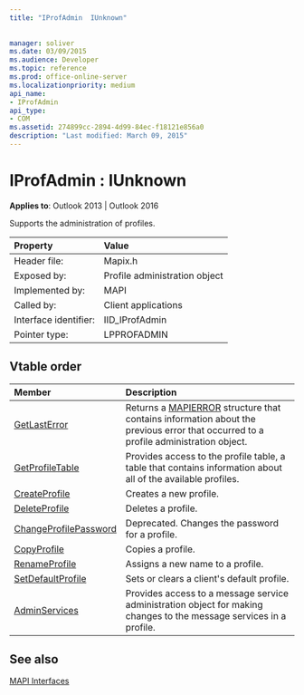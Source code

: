 ```yaml
---
title: "IProfAdmin  IUnknown"
 
 
manager: soliver
ms.date: 03/09/2015
ms.audience: Developer
ms.topic: reference
ms.prod: office-online-server
ms.localizationpriority: medium
api_name:
- IProfAdmin
api_type:
- COM
ms.assetid: 274899cc-2894-4d99-84ec-f18121e856a0
description: "Last modified: March 09, 2015"
---
```


# IProfAdmin : IUnknown

  
  
**Applies to**: Outlook 2013 | Outlook 2016 
  
Supports the administration of profiles. 
  
|Property|Value|
|:-----|:-----|
|Header file:  <br/> |Mapix.h  <br/> |
|Exposed by:  <br/> |Profile administration object  <br/> |
|Implemented by:  <br/> |MAPI  <br/> |
|Called by:  <br/> |Client applications  <br/> |
|Interface identifier:  <br/> |IID_IProfAdmin  <br/> |
|Pointer type:  <br/> |LPPROFADMIN  <br/> |
   
## Vtable order

|Member|Description|
|:-----|:-----|
|[GetLastError](iprofadmin-getlasterror.md) <br/> |Returns a [MAPIERROR](mapierror.md) structure that contains information about the previous error that occurred to a profile administration object. |
|[GetProfileTable](iprofadmin-getprofiletable.md) <br/> |Provides access to the profile table, a table that contains information about all of the available profiles. |
|[CreateProfile](iprofadmin-createprofile.md) <br/> |Creates a new profile. |
|[DeleteProfile](iprofadmin-deleteprofile.md) <br/> |Deletes a profile. |
|[ChangeProfilePassword](iprofadmin-changeprofilepassword.md) <br/> |Deprecated. Changes the password for a profile. |
|[CopyProfile](iprofadmin-copyprofile.md) <br/> |Copies a profile. |
|[RenameProfile](iprofadmin-renameprofile.md) <br/> |Assigns a new name to a profile. |
|[SetDefaultProfile](iprofadmin-setdefaultprofile.md) <br/> |Sets or clears a client's default profile. |
|[AdminServices](iprofadmin-adminservices.md) <br/> |Provides access to a message service administration object for making changes to the message services in a profile. |
   
## See also



[MAPI Interfaces](mapi-interfaces.md)

